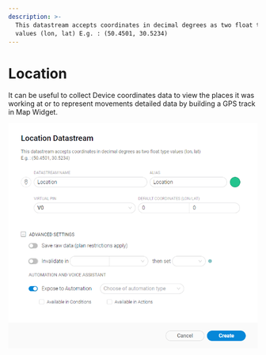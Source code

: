 ```yaml
---
description: >-
  This datastream accepts coordinates in decimal degrees as two float type
  values (lon, lat) E.g. : (50.4501, 30.5234)
---
```


# Location

It can be useful to collect Device coordinates data to view the places it was working at or to represent movements detailed data by building a GPS track in Map Widget.

![](../../../../.gitbook/assets/location_ds.png)


